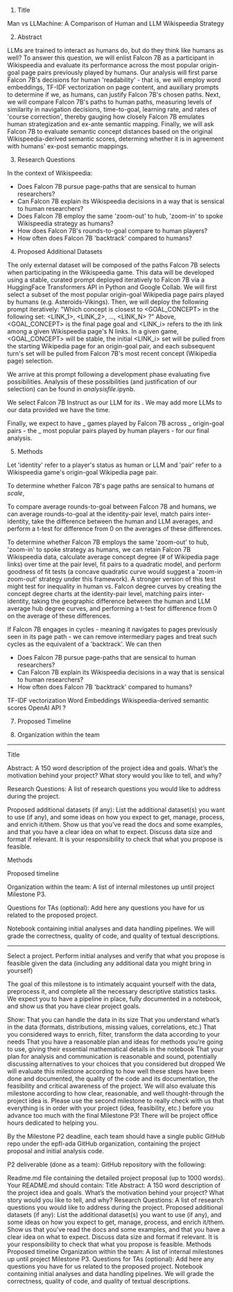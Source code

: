 1. Title
   
Man vs LLMachine: A Comparison of Human and LLM Wikispeedia Strategy

2. Abstract
   
LLMs are trained to interact as humans do, but do they think like humans as well? To answer this question, we will enlist Falcon 7B as a participant in Wikispeedia
and evaluate its performance across the most popular origin-goal page pairs previously played by humans. Our analysis will first parse Falcon 7B's decisions for human 'readability' - that is, 
we will employ word embeddings, TF-IDF vectorization on page content, and auxiliary prompts to determine if we, as humans, can justify Falcon 7B's chosen paths. Next, we
will compare Falcon 7B's paths to human paths, measuring levels of similarity in navigation decisions, time-to-goal, learning rate, and rates of 'course correction', thereby
gauging how closely Falcon 7B emulates human strategization and ex-ante semantic mapping. Finally, we will ask Falcon 7B to evaluate semantic concept distances based on 
the original Wikispeedia-derived semantic scores, determing whether it is in agreement with humans' ex-post semantic mappings.

3. Research Questions
   
In the context of Wikispeedia:
- Does Falcon 7B pursue page-paths that are sensical to human researchers?
- Can Falcon 7B explain its Wikispeedia decisions in a way that is sensical to human researchers?
- Does Falcon 7B employ the same 'zoom-out' to hub, 'zoom-in' to spoke Wikispeedia strategy as humans?
- How does Falcon 7B's rounds-to-goal compare to human players?
- How often does Falcon 7B 'backtrack' compared to humans?

4. Proposed Additional Datasets
   
The only external dataset will be composed of the paths Falcon 7B selects when participating in the Wikispeedia game. 
This data will be developed using a stable, curated prompt deployed iteratively to Falcon 7B via a HuggingFace Transformers API in Python and Google Collab.
We will first select a subset of the most popular origin-goal Wikipedia page pairs played by humans (e.g. Asteroids-Vikings). Then, we will deploy
the following prompt iteratively: "Which concept is closest to <GOAL_CONCEPT> in the following set: <LINK_1>, <LINK_2>, ..., <LINK_N> ?"
Above, <GOAL_CONCEPT> is the final page goal and <LINK_i> refers to the ith link among a given Wikispeedia page's N links. In a given game, <GOAL_CONCEPT> will be stable,
the initial <LINK_i> set will be pulled from the starting Wikipedia page for an origin-goal pair, and each subsequent turn's <LINK-i> set will be pulled from Falcon 7B's 
most recent concept (Wikipedia page) selection.

We arrive at this prompt following a development phase evaluating five possibilities. Analysis of these possibilities (and justification of our selection) can be found in _analysisfile_.ipynb.

We select Falcon 7B Instruct as our LLM for its . We may add more LLMs to our data provided we have the time.

Finally, we expect to have _ games played by Falcon 7B across _ origin-goal pairs - the _ most popular pairs played by human players - for our final analysis.

5. Methods

Let 'identity' refer to a player's status as human or LLM and 'pair' refer to a Wikispeedia game's origin-goal Wikipedia page pair.

To determine whether Falcon 7B's page paths are sensical to humans *at scale*, 

To compare average rounds-to-goal between Falcon 7B and humans, we can average rounds-to-goal at the identity-pair level, match pairs inter-identity, 
take the difference between the human and LLM averages, and perform a t-test for difference from 0 on the averages of these differences.

To determine whether Falcon 7B employs the same 'zoom-out' to hub, 'zoom-in' to spoke strategy as humans, we can retain Falcon 7B Wikispeedia data, calculate average 
concept degree (# of Wikipedia page links) over time at the pair level, fit pairs to a quadratic model, and perform goodness of fit tests (a concave quadratic curve would
suggest a 'zoom-in zoom-out' strategy under this framework). A stronger version of this test might test for inequality in human vs. Falcon degree curves by creating the concept degree
charts at the identity-pair level, matching pairs inter-identity, taking the geographic difference between the human and LLM average hub degree curves, and performing a t-test for 
difference from 0 on the average of these differences.  

If Falcon 7B engages in cycles - meaning it navigates to pages previously seen in its page path - we can remove intermediary pages and treat such cycles as the equivalent of a 'backtrack'. We can then 

- Does Falcon 7B pursue page-paths that are sensical to human researchers?
- Can Falcon 7B explain its Wikispeedia decisions in a way that is sensical to human researchers?
- How often does Falcon 7B 'backtrack' compared to humans?


TF-IDF vectorization
Word Embeddings
Wikispeedia-derived semantic scores
OpenAI API
?

7. Proposed Timeline

8. Organization within the team

------------------

Title

Abstract: A 150 word description of the project idea and goals. What’s the motivation behind your project? What story would you like to tell, and why?

Research Questions: A list of research questions you would like to address during the project.

Proposed additional datasets (if any): List the additional dataset(s) you want to use (if any), and some ideas on how you expect to get, manage, process, and enrich it/them. Show us that you’ve read the docs and some examples, and that you have a clear idea on what to expect. Discuss data size and format if relevant. It is your responsibility to check that what you propose is feasible.

Methods

Proposed timeline

Organization within the team: A list of internal milestones up until project Milestone P3.

Questions for TAs (optional): Add here any questions you have for us related to the proposed project.

Notebook containing initial analyses and data handling pipelines. We will grade the correctness, quality of code, and quality of textual descriptions.

------------------

Select a project. 
Perform initial analyses and verify that what you propose is feasible given the data (including any additional data you might bring in yourself)

The goal of this milestone is to intimately acquaint yourself with the data, preprocess it, and complete all the necessary descriptive statistics tasks. 
We expect you to have a pipeline in place, fully documented in a notebook, and show us that you have clear project goals.

Show:
That you can handle the data in its size
That you understand what’s in the data (formats, distributions, missing values, correlations, etc.)
That you considered ways to enrich, filter, transform the data according to your needs
That you have a reasonable plan and ideas for methods you’re going to use, giving their essential mathematical details in the notebook
That your plan for analysis and communication is reasonable and sound, potentially discussing alternatives to your choices that you considered but dropped
We will evaluate this milestone according to how well these steps have been done and documented, the quality of the code and its documentation, the feasibility and critical awareness of the project. We will also evaluate this milestone according to how clear, reasonable, and well thought-through the project idea is. Please use the second milestone to really check with us that everything is in order with your project (idea, feasibility, etc.) before you advance too much with the final Milestone P3! There will be project office hours dedicated to helping you.

By the Milestone P2 deadline, each team should have a single public GitHub repo under the epfl-ada GitHub organization, containing the project proposal and initial analysis code.

P2 deliverable (done as a team): GitHub repository with the following:

Readme.md file containing the detailed project proposal (up to 1000 words). Your README.md should contain:
Title
Abstract: A 150 word description of the project idea and goals. What’s the motivation behind your project? What story would you like to tell, and why?
Research Questions: A list of research questions you would like to address during the project.
Proposed additional datasets (if any): List the additional dataset(s) you want to use (if any), and some ideas on how you expect to get, manage, process, and enrich it/them. Show us that you’ve read the docs and some examples, and that you have a clear idea on what to expect. Discuss data size and format if relevant. It is your responsibility to check that what you propose is feasible.
Methods
Proposed timeline
Organization within the team: A list of internal milestones up until project Milestone P3.
Questions for TAs (optional): Add here any questions you have for us related to the proposed project.
Notebook containing initial analyses and data handling pipelines. We will grade the correctness, quality of code, and quality of textual descriptions.
